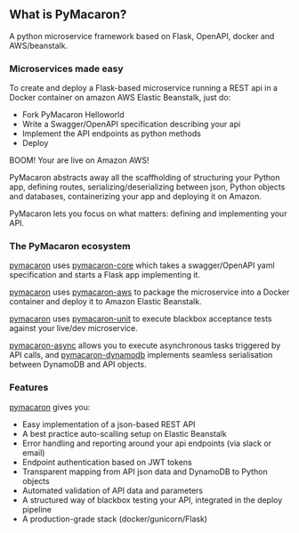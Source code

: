 ## What is PyMacaron?

A python microservice framework based on Flask, OpenAPI, docker and AWS/beanstalk.

### Microservices made easy

To create and deploy a Flask-based microservice running a REST api in a Docker
container on amazon AWS Elastic Beanstalk, just do:

* Fork PyMacaron Helloworld
* Write a Swagger/OpenAPI specification describing your api
* Implement the API endpoints as python methods
* Deploy

BOOM! Your are live on Amazon AWS!

PyMacaron abstracts away all the scaffholding of structuring your Python app,
defining routes, serializing/deserializing between json, Python objects and
databases, containerizing your app and deploying it on Amazon.

PyMacaron lets you focus on what matters: defining and implementing your API.

### The PyMacaron ecosystem

[pymacaron](https://github.com/pymacaron/pymacaron) uses
[pymacaron-core](https://github.com/pymacaron/pymacaron-core) which takes a
swagger/OpenAPI yaml specification and starts a Flask app implementing it.

[pymacaron](https://github.com/pymacaron/pymacaron) uses
[pymacaron-aws](https://github.com/pymacaron/pymacaron-aws) to package the
microservice into a Docker container and deploy it to Amazon Elastic Beanstalk.

[pymacaron](https://github.com/pymacaron/pymacaron) uses
[pymacaron-unit](https://github.com/pymacaron/pymacaron-unit) to execute
blackbox acceptance tests against your live/dev microservice.

[pymacaron-async](https://github.com/pymacaron/pymacaron-async) allows you to
execute asynchronous tasks triggered by API calls, and
[pymacaron-dynamodb](https://github.com/pymacaron/pymacaron-dynamodb)
implements seamless serialisation between DynamoDB and API objects.

### Features

[pymacaron](https://github.com/pymacaron/pymacaron) gives
you:

* Easy implementation of a json-based REST API
* A best practice auto-scalling setup on Elastic Beanstalk
* Error handling and reporting around your api endpoints (via slack or email)
* Endpoint authentication based on JWT tokens
* Transparent mapping from API json data and DynamoDB to Python objects
* Automated validation of API data and parameters
* A structured way of blackbox testing your API, integrated in the deploy pipeline
* A production-grade stack (docker/gunicorn/Flask)
